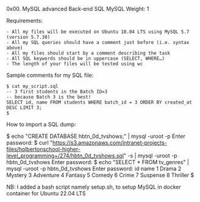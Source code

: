 0x00. MySQL advanced
Back-end
SQL
MySQL
 Weight: 1


Requirements:

    - All my files will be executed on Ubuntu 18.04 LTS using MySQL 5.7 (version 5.7.30)
    - All my SQL queries should have a comment just before (i.e. syntax above)
    - All my files should start by a comment describing the task
    - All SQL keywords should be in uppercase (SELECT, WHERE…)
    - The length of your files will be tested using wc


Sample comments for my SQL file:

    $ cat my_script.sql
    -- 3 first students in the Batch ID=3
    -- because Batch 3 is the best!
    SELECT id, name FROM students WHERE batch_id = 3 ORDER BY created_at DESC LIMIT 3;
    $


How to import a SQL dump:

$ echo "CREATE DATABASE hbtn_0d_tvshows;" | mysql -uroot -p
Enter password: 
$ curl "https://s3.amazonaws.com/intranet-projects-files/holbertonschool-higher-level_programming+/274/hbtn_0d_tvshows.sql" -s | mysql -uroot -p hbtn_0d_tvshows
Enter password: 
$ echo "SELECT * FROM tv_genres" | mysql -uroot -p hbtn_0d_tvshows
Enter password: 
id  name
1   Drama
2   Mystery
3   Adventure
4   Fantasy
5   Comedy
6   Crime
7   Suspense
8   Thriller
$


NB:  I added a bash script namely setup.sh, to setup MySQL in docker container for Ubuntu 22.04 LTS